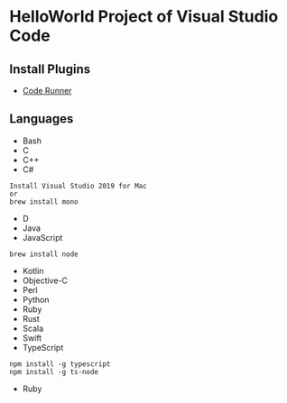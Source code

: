 # HelloWorld Project of Visual Studio Code

## Install Plugins
* [Code Runner](https://marketplace.visualstudio.com/items?itemName=formulahendry.code-runner)

## Languages
* Bash
* C
* C++
* C#
```
Install Visual Studio 2019 for Mac
or
brew install mono
```
* D
* Java
* JavaScript
```
brew install node
```
* Kotlin
* Objective-C
* Perl
* Python
* Ruby
* Rust
* Scala
* Swift
* TypeScript
```
npm install -g typescript
npm install -g ts-node
```
* Ruby